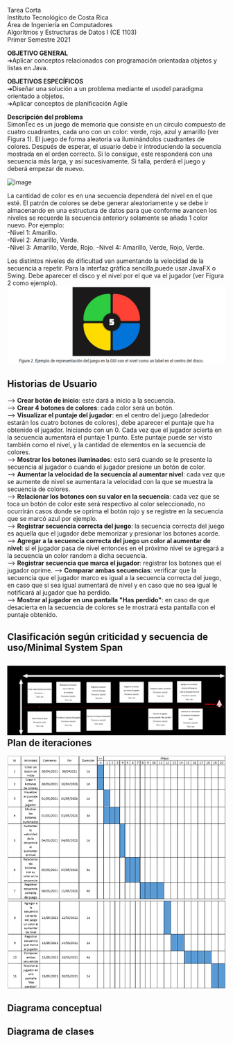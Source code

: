 Tarea Corta   
Instituto Tecnológico de Costa Rica   
Área de Ingeniería en Computadores   
Algoritmos y Estructuras de Datos I (CE 1103)   
Primer Semestre 2021

**OBJETIVO GENERAL**    
➔Aplicar conceptos relacionados con programación orientadaa objetos y listas en Java.

**OBJETIVOS ESPECÍFICOS**    
➔Diseñar una solución a un problema mediante el usodel paradigma orientado a objetos.    
➔Aplicar conceptos de planificación Agile

**Descripción del problema**   
SimonTec es un juego de memoria que consiste en un círculo compuesto de cuatro cuadrantes, cada uno con un color: verde, rojo, azul y amarillo (ver Figura 1). El juego de forma aleatoria va iluminándolos cuadrantes de colores. Después de esperar, el usuario debe ir introduciendo la secuencia mostrada en el orden correcto. Si lo consigue, este responderá con una secuencia más larga, y así sucesivamente. Si falla, perderá el juego y deberá empezar de nuevo.

![image](https://user-images.githubusercontent.com/80298258/116339568-e3961c80-a79a-11eb-8777-e79bc9631d00.png)

La cantidad de color es en una secuencia dependerá del nivel en el que esté. El patrón de colores se debe generar aleatoriamente y se debe ir almacenando en una estructura de datos para que conforme avancen los niveles se recuerde la secuencia anteriory solamente se añada 1 color nuevo. Por ejemplo:   
-Nivel 1: Amarillo.  
-Nivel 2: Amarillo, Verde.  
-Nivel 3: Amarillo, Verde, Rojo.
-Nivel 4: Amarillo, Verde, Rojo, Verde.

Los distintos niveles de dificultad van aumentando la velocidad de la secuencia a repetir. Para la interfaz gráfica sencilla,puede usar JavaFX o Swing. Debe aparecer el disco y el nivel por el que va el jugador (ver Figura 2 como ejemplo).
![img.png](img.png)


Historias de Usuario
--

--> **Crear botón de inicio**: este dará a inicio a la secuencia.    
--> **Crear 4 botones de colores**: cada color será un botón.    
--> **Visualizar el puntaje del jugador**: en el centro del juego (alrededor estarán los cuatro botones de colores), debe aparecer el puntaje que ha obtenido el jugador. Iniciando con un 0. Cada vez que el jugador acierta en la secuencia aumentará el puntaje 1 punto. Este puntaje puede ser visto también como el nivel, y la cantidad de elementos en la secuencia de colores.    
--> **Mostrar los botones iluminados**: esto será cuando se le presente la secuencia al jugador o cuando el jugador presione un botón de color.   
--> **Aumentar la velocidad de la secuencia al aumentar nivel**: cada vez que se aumente de nivel se aumentara la velocidad con la que se muestra la secuencia de colores.   
--> **Relacionar los botones con su valor en la secuencia**: cada vez que se toca un botón de color este será respectivo al color seleccionado, no ocurrirán casos donde se oprima el botón rojo y se registre en la secuencia que se marcó azul por ejemplo.    
--> **Registrar secuencia correcta del juego**: la secuencia correcta del juego es aquella que el jugador debe memorizar y presionar los botones acorde.  
--> **Agregar a la secuencia correcta del juego un color al aumentar de nivel**: si el jugador pasa de nivel entonces en el próximo nivel se agregará a la secuencia un color random a dicha secuencia.   
--> **Registrar secuencia que marca el jugador**: registrar los botones que el jugador oprime.
--> **Comparar ambas secuencias**: verificar que la secuencia que el jugador marco es igual a la secuencia correcta del juego, en caso que si sea igual aumentará de nivel y en caso que no sea igual le notificará al jugador que ha perdido.   
--> **Mostrar al jugador en una pantalla "Has perdido"**: en caso de que desacierta en la secuencia de colores se le mostrará esta pantalla con el puntaje obtenido.   
   
Clasificación según criticidad y secuencia de uso/Minimal System Span
--
![img_4.png](img_4.png)
Plan de iteraciones
--
![img_2.png](img_2.png)
![img_3.png](img_3.png)

Diagrama conceptual
--

Diagrama de clases
--

